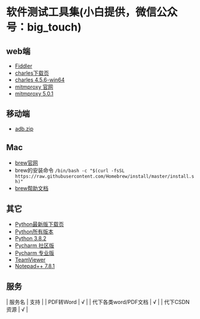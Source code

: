 # 软件测试工具集(小白提供，微信公众号：big_touch)

## web端
  - [Fiddler](https://telerik-fiddler.s3.amazonaws.com/fiddler/FiddlerSetup.exe)
  - [charles下载页](https://www.charlesproxy.com/download/#)
  - [charles 4.5.6-win64](https://www.charlesproxy.com/assets/release/4.5.6/charles-proxy-4.5.6-win64.msi)
  - [mitmproxy 官网](https://www.mitmproxy.org/)
  - [mitmproxy 5.0.1](https://snapshots.mitmproxy.org/5.0.1/mitmproxy-5.0.1-windows-installer.exe)
 
## 移动端
  - [adb.zip](https://adbshell.com/upload/adb.zip)
  
## Mac
  - [brew官网](https://brew.sh/index_zh-cn)
  - brew的安装命令
  `/bin/bash -c "$(curl -fsSL https://raw.githubusercontent.com/Homebrew/install/master/install.sh)"`
  - [brew帮助文档](https://docs.brew.sh/)
  
## 其它
  - [Python最新版下载页](https://www.python.org/downloads/)
  - [Python所有版本](https://www.python.org/ftp/python/)
  - [Python 3.8.2](https://www.python.org/ftp/python/3.8.2/python-3.8.2.exe)
  - [Pycharm 社区版](https://www.jetbrains.com/pycharm/download/download-thanks.html?platform=windows&code=PCC)
  - [Pycharm 专业版](https://www.jetbrains.com/pycharm/download/download-thanks.html?platform=windows)
  - [TeamViewer](https://dl.teamviewer.cn/download/version_15x/TeamViewer_Setup.exe)
  - [Notepad++ 7.8.1](https://github.com/notepad-plus-plus/notepad-plus-plus/releases/download/v7.8.1/npp.7.8.1.Installer.x64.exe)
  
## 服务
  | 服务名 | 支持 |
  | PDF转Word | √ |
  | 代下各类word/PDF文档 | √ |
  | 代下CSDN资源 | √ |
